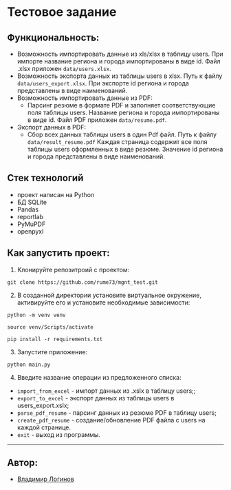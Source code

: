 # Тестовое задание

## Функциональность:

- Возможность импортировать данные из xls/xlsx в таблицу users. При импорте название региона и города импортированы в виде id. Файл .xlsx приложен ```data/users.xlsx```.
- Возможность экспорта данных из таблицы users в xlsx. Путь к файлу ```data/users_export.xlsx```. При экспорте id региона и города представлены в виде наименований.
- Возможность импортировать данные из PDF:
    + Парсинг резюме в формате PDF и заполняет соответствующие поля таблицы users. Название региона и города импортированы в виде id. Файл PDF приложен ```data/resume.pdf```.
- Экспорт данных в PDF:
    + Сбор всех данных таблицы users в один Pdf файл. Путь к файлу ```data/result_resume.pdf```
    Каждая страница содержит все поля таблицы users оформленных в виде резюме. Значение id региона и города представлены в виде наименований.

## Стек технологий

- проект написан на Python
- БД SQLite
- Pandas
- reportlab
- PyMuPDF
- openpyxl

## Как запустить проект:

1) Клонируйте репозитроий с проектом:
```
git clone https://github.com/rume73/mgnt_test.git
```
2) В созданной директории установите виртуальное окружение, активируйте его и установите необходимые зависимости:
```
python -m venv venv

source venv/Scripts/activate

pip install -r requirements.txt
```

3) Запустите приложение:
```
python main.py
```

4) Введите название операции из предложенного списка:
 - ```import_from_excel``` - импорт данных из .xslx в таблицу users;;
 - ```export_to_excel``` - экспорт данных из таблицы users в users_export.xslx;
 - ```parse_pdf_resume``` - парсинг данных из резюме PDF в таблицу users; 
 - ```create_pdf_resume``` - создание/обновление PDF файла с users на каждой странице.
 - ```exit``` - выход из программы.
____________________________________

## Автор:

* [Владимир Логинов](https://github.com/rume73)